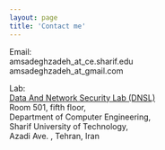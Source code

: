 ```yaml
---
layout: page
title: 'Contact me'
---
```


Email:<br>amsadeghzadeh_at_ce.sharif.edu<br>amsadeghzadeh_at_gmail.com

Lab:<br>[Data And Network Security Lab (DNSL)](http://dnsl.ce.sharif.edu)<br>Room 501, fifth floor,<br>Department of Computer Engineering,<br>Sharif University of Technology,<br>Azadi Ave. , Tehran, Iran
